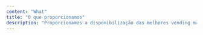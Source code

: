 ```yaml
---
content: "What"
title: "O que proporcionamos"
description: "Proporcionamos a disponibilização das melhores vending machines e minimercados através de parceria em locais estratégicos como condomínios, estações e empresas. Também realizamos o abastecimento com os melhores produtos escolhidos estratégicamente para cada local, nos responsabilizando pela manutenção e o adequado funcionamento dos equipamentos."
---
```

